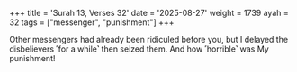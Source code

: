 +++
title = 'Surah 13, Verses 32'
date = '2025-08-27'
weight = 1739
ayah = 32
tags = ["messenger", "punishment"]
+++

Other messengers had already been ridiculed before you, but I delayed the disbelievers ˹for a while˺ then seized them. And how ˹horrible˺ was My punishment!